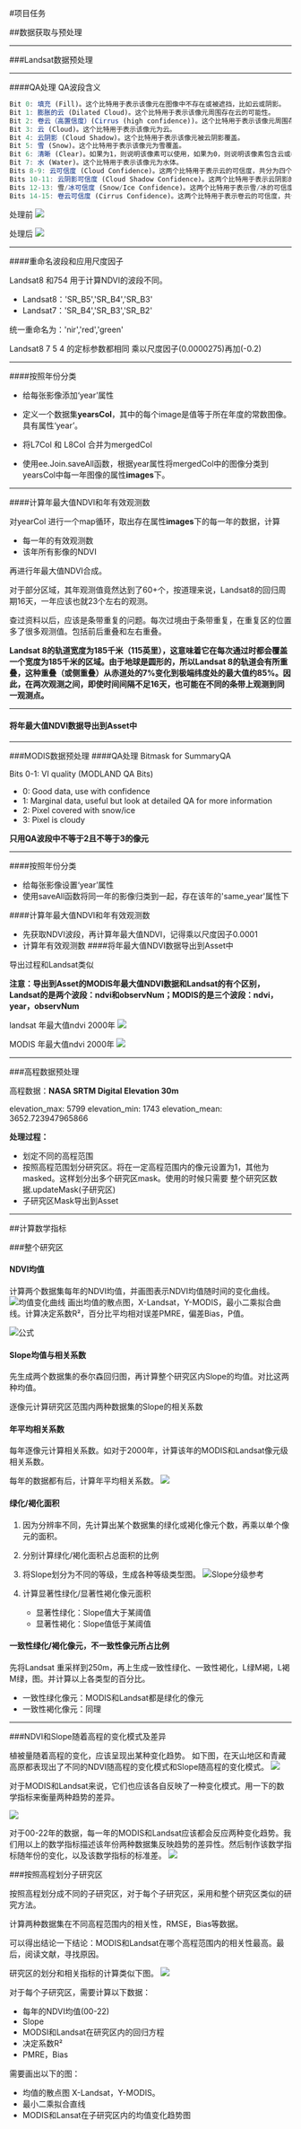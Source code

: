 #项目任务

##数据获取与预处理
***
###Landsat数据预处理
***
####QA处理
QA波段含义
```javascript
Bit 0: 填充 (Fill)。这个比特用于表示该像元在图像中不存在或被遮挡，比如云或阴影。
Bit 1: 膨胀的云 (Dilated Cloud)。这个比特用于表示该像元周围存在云的可能性。
Bit 2: 卷云（高置信度）(Cirrus (high confidence))。这个比特用于表示该像元周围存在卷云，并且可信度高。
Bit 3: 云 (Cloud)。这个比特用于表示该像元为云。
Bit 4: 云阴影 (Cloud Shadow)。这个比特用于表示该像元被云阴影覆盖。
Bit 5: 雪 (Snow)。这个比特用于表示该像元为雪覆盖。
Bit 6: 清晰 (Clear)。如果为1，则说明该像素可以使用，如果为0，则说明该像素包含云或者阴影等干扰，需要排除掉。
Bit 7: 水 (Water)。这个比特用于表示该像元为水体。
Bits 8-9: 云可信度 (Cloud Confidence)。这两个比特用于表示云的可信度，共分为四个等级：无、低、中、高。
Bits 10-11: 云阴影可信度 (Cloud Shadow Confidence)。这两个比特用于表示云阴影的可信度，共分为四个等级：无、低、中、高。
Bits 12-13: 雪/冰可信度 (Snow/Ice Confidence)。这两个比特用于表示雪/冰的可信度，共分为四个等级：无、低、中、高。
Bits 14-15: 卷云可信度 (Cirrus Confidence)。这两个比特用于表示卷云的可信度，共分为四个等级：无、低、中、高。
```

处理前
![](./asset/qa%E5%A4%84%E7%90%86%E5%89%8D.png)

处理后
![](./asset/qa%E5%A4%84%E7%90%86%E5%90%8E.png)
***

####重命名波段和应用尺度因子

Landsat8 和754 用于计算NDVI的波段不同。
* Landsat8：'SR_B5','SR_B4','SR_B3'
* Landsat7：'SR_B4','SR_B3','SR_B2'

统一重命名为：'nir','red','green'

Landsat8 7 5 4 的定标参数都相同
乘以尺度因子(0.0000275)再加(-0.2)
***
####按照年份分类

* 给每张影像添加‘year’属性

* 定义一个数据集**yearsCol**，其中的每个image是值等于所在年度的常数图像。具有属性‘year’。
* 将L7Col 和 L8Col 合并为mergedCol
* 使用ee.Join.saveAll函数，根据year属性将mergedCol中的图像分类到yearsCol中每一年图像的属性**images**下。
***
####计算年最大值NDVI和年有效观测数

对yearCol 进行一个map循环，取出存在属性**images**下的每一年的数据，计算
* 每一年的有效观测数
* 该年所有影像的NDVI

再进行年最大值NDVI合成。

对于部分区域，其年观测值竟然达到了60+个，按道理来说，Landsat8的回归周期16天，一年应该也就23个左右的观测。

查过资料以后，应该是条带重复的问题。每次过境由于条带重复，在重复区的位置多了很多观测值。包括前后重叠和左右重叠。

**Landsat 8的轨道宽度为185千米（115英里），这意味着它在每次通过时都会覆盖一个宽度为185千米的区域。由于地球是圆形的，所以Landsat 8的轨道会有所重叠，这种重叠（或侧重叠）从赤道处的7%变化到极端纬度处的最大值约85%。因此，在两次观测之间，即使时间间隔不足16天，也可能在不同的条带上观测到同一观测点。**

***
#### 将年最大值NDVI数据导出到Asset中
***

###MODIS数据预处理
####QA处理
Bitmask for SummaryQA

Bits 0-1: VI quality (MODLAND QA Bits)
* 0: Good data, use with confidence
* 1: Marginal data, useful but look at detailed QA for more information
* 2: Pixel covered with snow/ice
* 3: Pixel is cloudy

**只用QA波段中不等于2且不等于3的像元**
***

####按照年份分类
* 给每张影像设置‘year’属性
* 使用saveAll函数将同一年的影像归类到一起，存在该年的'same_year'属性下

####计算年最大值NDVI和年有效观测数
* 先获取NDVI波段，再计算年最大值NDVI，记得乘以尺度因子0.0001
* 计算年有效观测数
####将年最大值NDVI数据导出到Asset中

导出过程和Landsat类似

**注意：导出到Asset的MODIS年最大值NDVI数据和Landsat的有个区别，Landsat的是两个波段：ndvi和observNum；MODIS的是三个波段：ndvi，year，observNum**

landsat 年最大值ndvi 2000年
![](./asset/Landsat_ndvi.png)

MODIS  年最大值ndvi 2000年
![](./asset/MODIS_ndvi_2000.png)
***



###高程数据预处理

高程数据：**NASA SRTM Digital Elevation 30m**

elevation_max: 5799
elevation_min: 1743
elevation_mean: 3652.723947965866

**处理过程：**
 * 划定不同的高程范围
 * 按照高程范围划分研究区。将在一定高程范围内的像元设置为1，其他为masked。这样划分出多个研究区mask。使用的时候只需要 整个研究区数据.updateMask(子研究区)
* 子研究区Mask导出到Asset

***
##计算数学指标

###整个研究区

#### NDVI均值
计算两个数据集每年的NDVI均值，并画图表示NDVI均值随时间的变化曲线。
![均值变化曲线](./asset/%E6%95%B4%E4%B8%AA%E7%A0%94%E7%A9%B6%E5%8C%BA%E5%86%85%E5%B9%B3%E5%9D%87NDVI%E5%9D%87%E5%80%BC%E8%B6%8B%E5%8A%BF.png)
画出均值的散点图，X-Landsat，Y-MODIS，最小二乘拟合曲线。计算决定系数R²，百分比平均相对误差PMRE，偏差Bias，P值。

![公式](./asset/formula.png)

#### Slope均值与相关系数

先生成两个数据集的泰尔森回归图，再计算整个研究区内Slope的均值。对比这两种均值。

逐像元计算研究区范围内两种数据集的Slope的相关系数

#### 年平均相关系数

每年逐像元计算相关系数。如对于2000年，计算该年的MODIS和Landsat像元级相关系数。

每年的数据都有后，计算年平均相关系数。
![](./asset/%E9%80%90%E5%B9%B4pixel-by-pixel%E7%9B%B8%E5%85%B3%E7%B3%BB%E6%95%B0.png)


#### 绿化/褐化面积

1. 因为分辨率不同，先计算出某个数据集的绿化或褐化像元个数，再乘以单个像元的面积。

2. 分别计算绿化/褐化面积占总面积的比例
3. 将Slope划分为不同的等级，生成各种等级类型图。
![Slope分级参考](./asset/Slope%E5%88%86%E7%BA%A7%E5%8F%82%E8%80%83.png)
4. 计算显著性绿化/显著性褐化像元面积
    * 显著性绿化：Slope值大于某阈值
    * 显著性褐化：Slope值低于某阈值



#### 一致性绿化/褐化像元，不一致性像元所占比例

先将Landsat 重采样到250m，再上生成一致性绿化、一致性褐化，L绿M褐，L褐M绿，图。并计算以上各类型的百分比。

* 一致性绿化像元：MODIS和Landsat都是绿化的像元
* 一致性褐化像元：同理
***
###NDVI和Slope随着高程的变化模式及差异

植被量随着高程的变化，应该呈现出某种变化趋势。
如下图，在天山地区和青藏高原都表现出了不同的NDVI随高程的变化模式和Slope随高程的变化模式。
![](./asset/%E6%A4%8D%E8%A2%AB%E9%9A%8F%E9%AB%98%E7%A8%8B%E5%8F%98%E5%8C%96.png)

对于MODIS和Landsat来说，它们也应该各自反映了一种变化模式。用一下的数学指标来衡量两种趋势的差异。

![](./asset/%E6%95%B0%E5%AD%A6%E6%8C%87%E6%A0%87.png)

对于00-22年的数据，每一年的MODIS和Landsat应该都会反应两种变化趋势。我们用以上的数学指标描述该年份两种数据集反映趋势的差异性。然后制作该数学指标随年份的变化，以及该数学指标的标准差。
![](./asset/%E9%80%90%E5%B9%B4pixel-by-pixel%E7%9B%B8%E5%85%B3%E7%B3%BB%E6%95%B0.png)


###按照高程划分子研究区

按照高程划分成不同的子研究区，对于每个子研究区，采用和整个研究区类似的研究方法。

计算两种数据集在不同高程范围内的相关性，RMSE，Bias等数据。

可以得出结论一下结论：MODIS和Landsat在哪个高程范围内的相关性最高。最后，阅读文献，寻找原因。

研究区的划分和相关指标的计算类似下图。
![](./asset/%E7%A0%94%E7%A9%B6%E5%8C%BA%E5%88%92%E5%88%86.png)

对于每个子研究区，需要计算以下数据：
* 每年的NDVI均值(00-22)
* Slope
* MODSI和Landsat在研究区内的回归方程
* 决定系数R²
* PMRE，Bias

需要画出以下的图：
* 均值的散点图
X-Landsat，Y-MODIS。
* 最小二乘拟合直线
* MODIS和Lansat在子研究区内的均值变化趋势图

